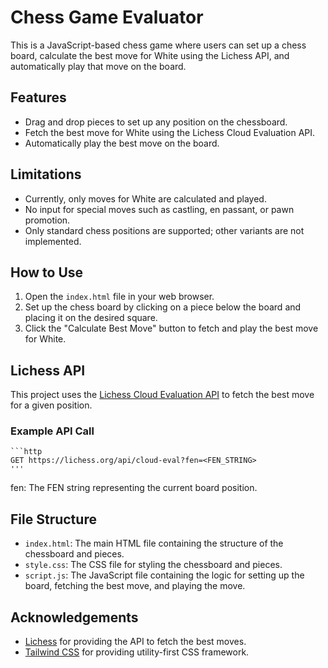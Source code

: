 # Chess Game Evaluator

This is a JavaScript-based chess game where users can set up a chess board, calculate the best move for White using the Lichess API, and automatically play that move on the board.

## Features

- Drag and drop pieces to set up any position on the chessboard.
- Fetch the best move for White using the Lichess Cloud Evaluation API.
- Automatically play the best move on the board.

## Limitations

- Currently, only moves for White are calculated and played.
- No input for special moves such as castling, en passant, or pawn promotion.
- Only standard chess positions are supported; other variants are not implemented.

## How to Use

1. Open the `index.html` file in your web browser.
2. Set up the chess board by clicking on a piece below the board and placing it on the desired square.
3. Click the "Calculate Best Move" button to fetch and play the best move for White.

## Lichess API

This project uses the [Lichess Cloud Evaluation API](https://lichess.org/api/cloud-eval) to fetch the best move for a given position.

### Example API Call

    ```http
    GET https://lichess.org/api/cloud-eval?fen=<FEN_STRING>
    '''
fen: The FEN string representing the current board position.

## File Structure

- `index.html`: The main HTML file containing the structure of the chessboard and pieces.
- `style.css`: The CSS file for styling the chessboard and pieces.
- `script.js`: The JavaScript file containing the logic for setting up the board, fetching the best move, and playing the move.

## Acknowledgements

- [Lichess](https://lichess.org/) for providing the API to fetch the best moves.
- [Tailwind CSS](https://tailwindcss.com/) for providing utility-first CSS framework.
